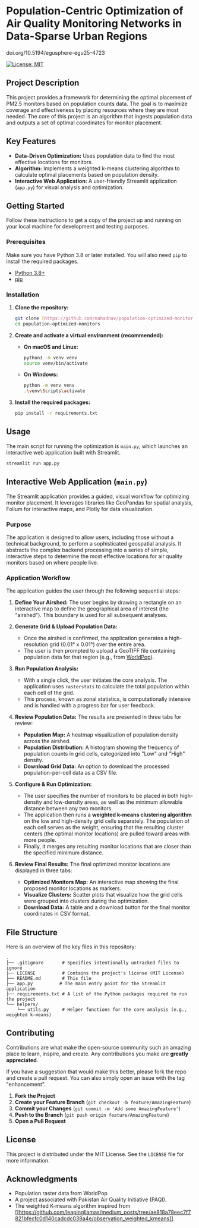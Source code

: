 # Population-Centric Optimization of Air Quality Monitoring Networks in Data-Sparse Urban Regions

doi.org/10.5194/egusphere-egu25-4723

[![License: MIT](https://img.shields.io/badge/License-MIT-yellow.svg)](https://opensource.org/licenses/MIT)

## Project Description

This project provides a framework for determining the optimal placement of PM2.5 monitors based on population counts data. The goal is to maximize coverage and effectiveness by placing resources where they are most needed. The core of this project is an algorithm that ingests population data and outputs a set of optimal coordinates for monitor placement.

## Key Features

* **Data-Driven Optimization:** Uses population data to find the most effective locations for monitors.
* **Algorithm:** Implements a weighted k-means clustering algorithm to calculate optimal placements based on population density.
* **Interactive Web Application:** A user-friendly Streamlit application (`app.py`) for visual analysis and optimization.

## Getting Started

Follow these instructions to get a copy of the project up and running on your local machine for development and testing purposes.

### Prerequisites

Make sure you have Python 3.8 or later installed. You will also need `pip` to install the required packages.

* [Python 3.8+](https://www.python.org/downloads/)
* [pip](https://pip.pypa.io/en/stable/installation/)

### Installation

1.  **Clone the repository:**
    ```sh
    git clone [https://github.com/mahadnav/population-optimized-monitors.git](https://github.com/mahadnav/population-optimized-monitors.git)
    cd population-optimized-monitors
    ```

2.  **Create and activate a virtual environment (recommended):**
    * **On macOS and Linux:**
        ```sh
        python3 -m venv venv
        source venv/bin/activate
        ```
    * **On Windows:**
        ```sh
        python -m venv venv
        .\venv\Scripts\activate
        ```

3.  **Install the required packages:**
    ```sh
    pip install -r requirements.txt
    ```

## Usage

The main script for running the optimization is `main.py`, which launches an interactive web application built with Streamlit.

```sh
streamlit run app.py
```

## Interactive Web Application (`main.py`)

The Streamlit application provides a guided, visual workflow for optimizing monitor placement. It leverages libraries like GeoPandas for spatial analysis, Folium for interactive maps, and Plotly for data visualization.

### Purpose

The application is designed to allow users, including those without a technical background, to perform a sophisticated geospatial analysis. It abstracts the complex backend processing into a series of simple, interactive steps to determine the most effective locations for air quality monitors based on where people live.

### Application Workflow

The application guides the user through the following sequential steps:

1.  **Define Your Airshed:** The user begins by drawing a rectangle on an interactive map to define the geographical area of interest (the "airshed"). This boundary is used for all subsequent analyses.

2.  **Generate Grid & Upload Population Data:**
    * Once the airshed is confirmed, the application generates a high-resolution grid (0.01° x 0.01°) over the entire area.
    * The user is then prompted to upload a GeoTIFF file containing population data for that region (e.g., from [WorldPop](https://www.worldpop.org/)).

3.  **Run Population Analysis:**
    * With a single click, the user initiates the core analysis. The application uses `rasterstats` to calculate the total population within each cell of the grid.
    * This process, known as zonal statistics, is computationally intensive and is handled with a progress bar for user feedback.

4.  **Review Population Data:** The results are presented in three tabs for review:
    * **Population Map:** A heatmap visualization of population density across the airshed.
    * **Population Distribution:** A histogram showing the frequency of population counts in grid cells, categorized into "Low" and "High" density.
    * **Download Grid Data:** An option to download the processed population-per-cell data as a CSV file.

5.  **Configure & Run Optimization:**
    * The user specifies the number of monitors to be placed in both high-density and low-density areas, as well as the minimum allowable distance between any two monitors.
    * The application then runs a **weighted k-means clustering algorithm** on the low and high-density grid cells separately. The population of each cell serves as the weight, ensuring that the resulting cluster centers (the optimal monitor locations) are pulled toward areas with more people.
    * Finally, it merges any resulting monitor locations that are closer than the specified minimum distance.

6.  **Review Final Results:** The final optimized monitor locations are displayed in three tabs:
    * **Optimized Monitors Map:** An interactive map showing the final proposed monitor locations as markers.
    * **Visualize Clusters:** Scatter plots that visualize how the grid cells were grouped into clusters during the optimization.
    * **Download Data:** A table and a download button for the final monitor coordinates in CSV format.

## File Structure

Here is an overview of the key files in this repository:

```
.
├── .gitignore       # Specifies intentionally untracked files to ignore
├── LICENSE          # Contains the project's license (MIT License)
├── README.md        # This file
├── app.py          # The main entry point for the Streamlit application
├── requirements.txt # A list of the Python packages required to run the project
└── helpers/
    └── utils.py     # Helper functions for the core analysis (e.g., weighted k-means)
```

## Contributing

Contributions are what make the open-source community such an amazing place to learn, inspire, and create. Any contributions you make are **greatly appreciated**.

If you have a suggestion that would make this better, please fork the repo and create a pull request. You can also simply open an issue with the tag "enhancement".

1.  **Fork the Project**
2.  **Create your Feature Branch** (`git checkout -b feature/AmazingFeature`)
3.  **Commit your Changes** (`git commit -m 'Add some AmazingFeature'`)
4.  **Push to the Branch** (`git push origin feature/AmazingFeature`)
5.  **Open a Pull Request**

## License

This project is distributed under the MIT License. See the `LICENSE` file for more information.

## Acknowledgments

* Population raster data from WorldPop
* A project associated with Pakistan Air Quality Initiative (PAQI).
* The weighted K-means algorithm inspired from [[https://github.com/leapingllamas/medium_posts/tree/ae818a78eec7f7821bfecfc0d140cadcdc039a4e/observation_weighted_kmeans]]
